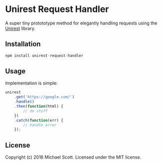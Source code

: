 # Unirest Request Handler

A super tiny protototype method for elegantly handling requests using the [Unirest](http://unirest.io/nodejs.html) library.


## Installation

```javascript
npm install unirest-request-handler
```

## Usage

Implementation is simple:

```javascript       
unirest
    .get('https://google.com/')
    .handle()
    .then(function(html) {
    	// do stuff
    })
    .catch(function(err) {
    	// handle error
    });
```

## License
<a name='license'></a>

Copyright (c) 2016 Michael Scott.
Licensed under the MIT license.
